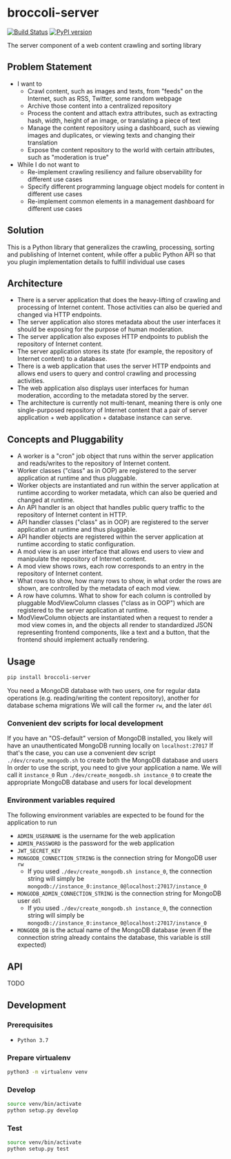 # broccoli-server
[![Build Status](https://travis-ci.org/broccoli-platform/broccoli-server.svg?branch=master)](https://travis-ci.org/broccoli-platform/broccoli-server)
[![PyPI version](https://badge.fury.io/py/broccoli-server.svg)](https://badge.fury.io/py/broccoli-server)

The server component of a web content crawling and sorting library

## Problem Statement
* I want to
    * Crawl content, such as images and texts, from "feeds" on the Internet, such as RSS, Twitter, some random webpage
    * Archive those content into a centralized repository
    * Process the content and attach extra attributes, such as extracting hash, width, height of an image, or translating a piece of text
    * Manage the content repository using a dashboard, such as viewing images and duplicates, or viewing texts and changing their translation
    * Expose the content repository to the world with certain attributes, such as "moderation is true"
* While I do not want to
    * Re-implement crawling resiliency and failure observability for different use cases
    * Specify different programming language object models for content in different use cases
    * Re-implement common elements in a management dashboard for different use cases

## Solution
This is a Python library that generalizes the crawling, processing, sorting and publishing of Internet content, while offer a public Python API so that you plugin implementation details to fulfill individual use cases

## Architecture
* There is a server application that does the heavy-lifting of crawling and processing of Internet content. Those activities can also be queried and changed via HTTP endpoints.
* The server application also stores metadata about the user interfaces it should be exposing for the purpose of human moderation.
* The server application also exposes HTTP endpoints to publish the repository of Internet content.
* The server application stores its state (for example, the repository of Internet content) to a database.
* There is a web application that uses the server HTTP endpoints and allows end users to query and control crawling and processing activities.
* The web application also displays user interfaces for human moderation, according to the metadata stored by the server.
* The architecture is currently not multi-tenant, meaning there is only one single-purposed repository of Internet content that a pair of server application + web application + database instance can serve.

## Concepts and Pluggability
* A worker is a "cron" job object that runs within the server application and reads/writes to the repository of Internet content.
* Worker classes ("class" as in OOP) are registered to the server application at runtime and thus pluggable.
* Worker objects are instantiated and run within the server application at runtime according to worker metadata, which can also be queried and changed at runtime.
* An API handler is an object that handles public query traffic to the repository of Internet content in HTTP.
* API handler classes ("class" as in OOP) are registered to the server application at runtime and thus pluggable.
* API handler objects are registered within the server application at runtime according to static configuration.
* A mod view is an user interface that allows end users to view and manipulate the repository of Internet content.
* A mod view shows rows, each row corresponds to an entry in the repository of Internet content.
* What rows to show, how many rows to show, in what order the rows are shown, are controlled by the metadata of each mod view.
* A row have columns. What to show for each column is controlled by pluggable ModViewColumn classes ("class as in OOP") which are registered to the server application at runtime.
* ModViewColumn objects are instantiated when a request to render a mod view comes in, and the objects all render to standardized JSON representing frontend components, like a text and a button, that the frontend should implement actually rendering.

## Usage
```bash
pip install broccoli-server
```
You need a MongoDB database with two users, one for regular data operations (e.g. reading/writing the content repository), another for database schema migrations
We will call the former `rw`, and the later `ddl`

### Convenient dev scripts for local development
If you have an "OS-default" version of MongoDB installed, you likely will have an unauthenticated MongoDB running locally on `localhost:27017`
If that's the case, you can use a convenient dev script `./dev/create_mongodb.sh` to create both the MongoDB database and users
In order to use the script, you need to give your application a name. We will call it `instance_0`
Run `./dev/create_mongodb.sh instance_0` to create the appropriate MongoDB database and users for local development

### Environment variables required
The following environment variables are expected to be found for the application to run
* `ADMIN_USERNAME` is the username for the web application
* `ADMIN_PASSWORD` is the password for the web application
* `JWT_SECRET_KEY`
* `MONGODB_CONNECTION_STRING` is the connection string for MongoDB user `rw`
    * If you used `./dev/create_mongodb.sh instance_0`, the connection string will simply be `mongodb://instance_0:instance_0@localhost:27017/instance_0`
* `MONGODB_ADMIN_CONNECTION_STRING` is the connection string for MongoDB user `ddl`
    * If you used `./dev/create_mongodb.sh instance_0`, the connection string will simply be `mongodb://instance_0:instance_0@localhost:27017/instance_0`
* `MONGODB_DB` is the actual name of the MongoDB database (even if the connection string already contains the database, this variable is still expected)

## API
TODO

## Development
### Prerequisites
* `Python 3.7`

### Prepare virtualenv
```bash
python3 -m virtualenv venv
```

### Develop
```bash
source venv/bin/activate
python setup.py develop
```

### Test
```bash
source venv/bin/activate
python setup.py test
```